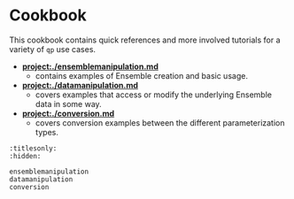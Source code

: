 # Cookbook

This cookbook contains quick references and more involved tutorials for a variety of `qp` use cases.

- **<project:./ensemblemanipulation.md>**
  - contains examples of Ensemble creation and basic usage.
- **<project:./datamanipulation.md>**
  - covers examples that access or modify the underlying Ensemble data in some way.
- **<project:./conversion.md>**
  - covers conversion examples between the different parameterization types.

```{toctree}
:titlesonly:
:hidden:

ensemblemanipulation
datamanipulation
conversion

```
